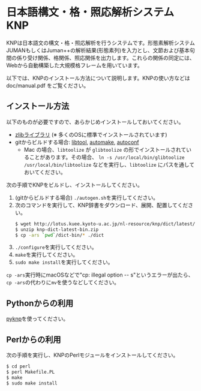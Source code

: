 # 日本語構文・格・照応解析システム KNP

KNPは日本語文の構文・格・照応解析を行うシステムです。形態素解析システムJUMANもしくはJuman++の解析結果(形態素列)を入力とし、文節および基本句間の係り受け関係、格関係、照応関係を出力します。これらの関係の同定には、Webから自動構築した大規模格フレームを用いています。

以下では、KNPのインストール方法について説明します。KNPの使い方などは doc/manual.pdf をご覧ください。


## インストール方法

以下のものが必要ですので、あらかじめインストールしておいてください。

- [zlibライブラリ](http://zlib.net/) (※ 多くのOSに標準でインストールされています)
- gitからビルドする場合: [libtool](https://www.gnu.org/software/libtool/), [automake](https://www.gnu.org/software/automake/), [autoconf](https://www.gnu.org/software/autoconf/)
  - Mac の場合、`libtoolize` が `glibtoolize` の形でインストールされていることがあります。その場合、 `ln -s /usr/local/bin/glibtoolize /usr/local/bin/libtoolize` などを実行し、`libtoolize` にパスを通しておいてください。

次の手順でKNPをビルドし、インストールしてください。

1. (gitからビルドする場合) `./autogen.sh`を実行してください。
2. 次のコマンドを実行して、KNP辞書をダウンロード、展開、配置してください。
    ```bash
    $ wget http://lotus.kuee.kyoto-u.ac.jp/nl-resource/knp/dict/latest/knp-dict-latest-bin.zip # ビルド済み辞書(2.6GB)
    $ unzip knp-dict-latest-bin.zip
    $ cp -ars `pwd`/dict-bin/* ./dict
    ```
3. `./configure`を実行してください。
4. `make`を実行してください。
5. `sudo make install`を実行してください。

`cp -ars`実行時にmacOSなどで"cp: illegal option -- s"というエラーが出たら、`cp -ars`の代わりに`mv`を使うなどしてください。


## Pythonからの利用

[pyknp](https://github.com/ku-nlp/pyknp)を使ってください。


## Perlからの利用

次の手順を実行し、KNPのPerlモジュールをインストールしてください。

```bash
$ cd perl
$ perl Makefile.PL
$ make
$ sudo make install
```
